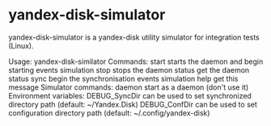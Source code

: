 # yandex-disk-simulator
yandex-disk-simulator is a yandex-disk utility simulator for integration tests (Linux).

Usage:
	yandex-disk-similator <cmd>
Commands:
	start	starts the daemon and begin starting events simulation
	stop	stops the daemon
	status	get the daemon status
	sync	begin the synchronisation events simulation 
  help  get this message
Simulator commands:
	daemon	start as a daemon (don't use it)
Environment variables:
	DEBUG_SyncDir	can be used to set synchronized directory path (default: ~/Yandex.Disk)
	DEBUG_ConfDir	can be used to set configuration directory path (default: ~/.config/yandex-disk)

